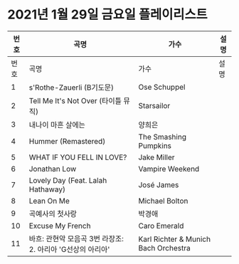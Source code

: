 # 2021년 1월 29일 금요일 플레이리스트

| 번호 | 곡명 | 가수 | 설명 |
|------|------|------|------|
| 번호 | 곡명 | 가수 | 설명 |
| 1 | s'Rothe-Zauerli (B기도문) | Ose Schuppel |  |
| 2 | Tell Me It's Not Over (타이틀 뮤직) | Starsailor |  |
| 3 | 내나이 마흔 살에는 | 양희은 |  |
| 4 | Hummer (Remastered) | The Smashing Pumpkins |  |
| 5 | WHAT IF YOU FELL IN LOVE? | Jake Miller |  |
| 6 | Jonathan Low | Vampire Weekend |  |
| 7 | Lovely Day (Feat. Lalah Hathaway) | José James |  |
| 8 | Lean On Me | Michael Bolton |  |
| 9 | 곡예사의 첫사랑 | 박경애 |  |
| 10 | Excuse My French | Caro Emerald |  |
| 11 | 바흐: 관현악 모음곡 3번 라장조: 2. 아리아 'G선상의 아리아' | Karl Richter & Munich Bach Orchestra |  |
